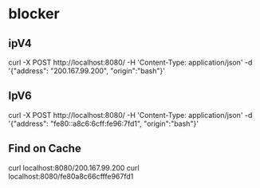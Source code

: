# blocker

## ipV4
curl -X POST http://localhost:8080/ -H 'Content-Type: application/json' -d '{"address": "200.167.99.200", "origin":"bash"}' 

## IpV6
curl -X POST http://localhost:8080/ -H 'Content-Type: application/json' -d '{"address": "fe80::a8c6:6cff:fe96:7fd1", "origin":"bash"}'


## Find on Cache
curl localhost:8080/200.167.99.200
curl localhost:8080/fe80a8c66cfffe967fd1
